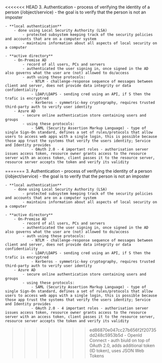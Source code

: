 <<<<<<< HEAD
3. Authentication
	- process of verifying the identity of a person (/object/service)
	- the goal is to verify that the person is not an imposter

	- **local authentication**
		- done using Local Security Authority (LSA)
			- protected subsystem keeping track of the security policies and accounts that are on a computer system
			- maintains information about all aspects of local security on a computer
			
	- **active directory**
		- On-Premise AD
			- record of all users, PCs and servers
			- authenticated the user signing in, once signed in the AD also governs what the user are (not) allowed to do/access
			- auth using these protocols:
				- NTLM - challenge-response sequence of messages between client and server, does not provide data integrity or data confidentiality
				- LDAP/LDAPS - sending cred using an API, if S then the trafic is encryptred
				- Kerberos - symmetric-key cryptography, requires trusted third-party auth to verify user identity
		- Azure AD
			- secure online authentication store containing users and groups
			- using these protocols:
				- SAML (Security Assertion Markup Language) - type of single Sign-On standard, defines a set of rules/protocols that allow users to access web apps with a single login, this is possible because those app trust the systems that verify the users identity; Service and Identity provides
				- OAuth 2.0 - 4 important roles - authorisation server issues access token, resource owner grants access to the resource server with an access token, client passes it to the resource server, resource server accepts the token and verify its validity
=======
3. Authentication
	- process of verifying the identity of a person (/object/service)
	- the goal is to verify that the person is not an imposter

	- **local authentication**
		- done using Local Security Authority (LSA)
			- protected subsystem keeping track of the security policies and accounts that are on a computer system
			- maintains information about all aspects of local security on a computer
			
	- **active directory**
		- On-Premise AD
			- record of all users, PCs and servers
			- authenticated the user signing in, once signed in the AD also governs what the user are (not) allowed to do/access
			- auth using these protocols:
				- NTLM - challenge-response sequence of messages between client and server, does not provide data integrity or data confidentiality
				- LDAP/LDAPS - sending cred using an API, if S then the trafic is encryptred
				- Kerberos - symmetric-key cryptography, requires trusted third-party auth to verify user identity
		- Azure AD
			- secure online authentication store containing users and groups
			- using these protocols:
				- SAML (Security Assertion Markup Language) - type of single Sign-On standard, defines a set of rules/protocols that allow users to access web apps with a single login, this is possible because those app trust the systems that verify the users identity; Service and Identity provides
				- OAuth 2.0 - 4 important roles - authorisation server issues access token, resource owner grants access to the resource server with an access token, client passes it to the resource server, resource server accepts the token and verify its validity
>>>>>>> ed86870e047cc27b656f2f20735dd248c5953b5d
				- OpenId Connect - auth biuld on top of OAuth 2.0, adds additional token (ID token), uses JSON Web Tokens